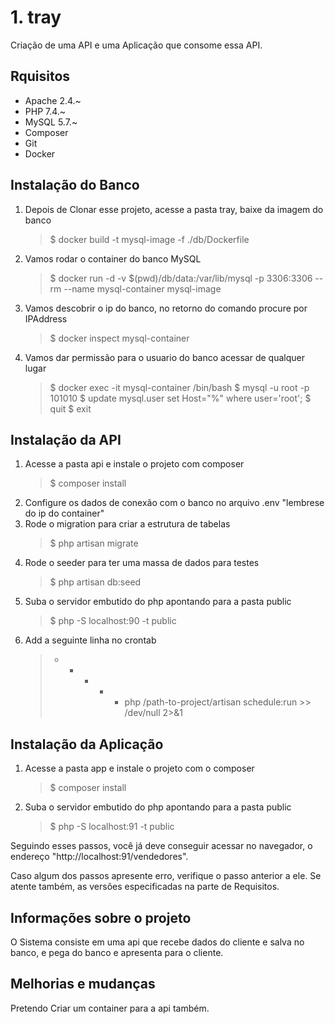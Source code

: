 # 1. tray
Criação de uma API e uma Aplicação que consome essa API.

## Rquisitos
* Apache 2.4.~
* PHP 7.4.~
* MySQL 5.7.~ 
* Composer
* Git
* Docker

## Instalação do Banco
1. Depois de Clonar esse projeto, acesse a pasta tray, baixe da imagem do banco
   > $ docker build -t mysql-image -f ./db/Dockerfile
2. Vamos rodar o container do banco MySQL
   > $ docker run -d -v $(pwd)/db/data:/var/lib/mysql -p 3306:3306 --rm --name mysql-container mysql-image
3. Vamos descobrir o ip do banco, no retorno do comando procure por IPAddress
   > $ docker inspect mysql-container
4. Vamos dar permissão para o usuario do banco acessar de qualquer lugar
   > $ docker exec -it mysql-container /bin/bash
   > $ mysql -u root -p 101010
   > $ update mysql.user set Host="%" where user='root';
   > $ quit
   > $ exit

## Instalação da API
1. Acesse a pasta api e instale o projeto com composer
   > $ composer install
2. Configure os dados de conexão com o banco no arquivo .env "lembrese do ip do container"
3. Rode o migration para criar a estrutura de tabelas
   > $ php artisan migrate
4. Rode o seeder para ter uma massa de dados para testes
   > $ php artisan db:seed
5. Suba o servidor embutido do php apontando para a pasta public
   > $ php -S localhost:90 -t public
6. Add a seguinte linha no crontab
   > * * * * * php /path-to-project/artisan schedule:run >> /dev/null 2>&1

## Instalação da Aplicação
1. Acesse a pasta app e instale o projeto com o composer
   > $ composer install
2. Suba o servidor embutido do php apontando para a pasta public
   > $ php -S localhost:91 -t public

Seguindo esses passos, você já deve conseguir acessar no navegador, o endereço "http://localhost:91/vendedores".

Caso algum dos passos apresente erro, verifique o passo anterior a ele. Se atente também, as versões especificadas na parte de Requisitos.

## Informações sobre o projeto
O Sistema consiste em uma api que recebe dados do cliente e salva no banco, e pega do banco e apresenta para o cliente.

## Melhorias e mudanças
Pretendo Criar um container para a api também.